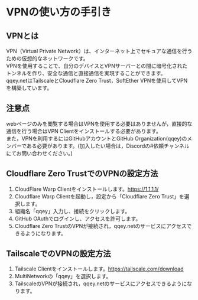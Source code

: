 # VPNの使い方の手引き

## VPNとは

VPN（Virtual Private Network）は、インターネット上でセキュアな通信を行うための仮想的なネットワークです。<br/>
VPNを使用することで、自分のデバイスとVPNサーバーとの間に暗号化されたトンネルを作り、安全な通信と直接通信を実現することができます。<br/>
qqey.netはTailscaleとCloudflare Zero Trust，SoftEther VPNを使用してVPNを構築しています。

## 注意点

webページのみを閲覧する場合はVPNを使用する必要はありませんが，直接的な通信を行う場合はVPN Clientをインストールする必要があります。<br/>
また，VPNを利用するにはGitHubアカウントとGitHub Organization(qqey)のメンバーである必要があります。(加入したい場合は，Discordの#依頼チャンネルにてお問い合わせください。)<br/>

## Cloudflare Zero TrustでのVPNの設定方法

1. CloudFlare Warp Clientをインストールします。<https://1.1.1.1/>
2. Cloudflare Warp Clientを起動し，設定から「Cloudflare Zero Trust」を選択します。
3. 組織名「qqey」入力し、接続をクリックします。
4. GitHub OAuthでログインし、アクセスを許可します。
5. Cloudflare Zero TrustのVPNが接続され，qqey.netのサービスにアクセスできるようになります。

## TailscaleでのVPNの設定方法

1. Tailscale Clientをインストールします。<https://tailscale.com/download>
2. MultiNetworkの「qqey」を選択します。
3. TailscaleのVPNが接続され，qqey.netのサービスにアクセスできるようになります。
